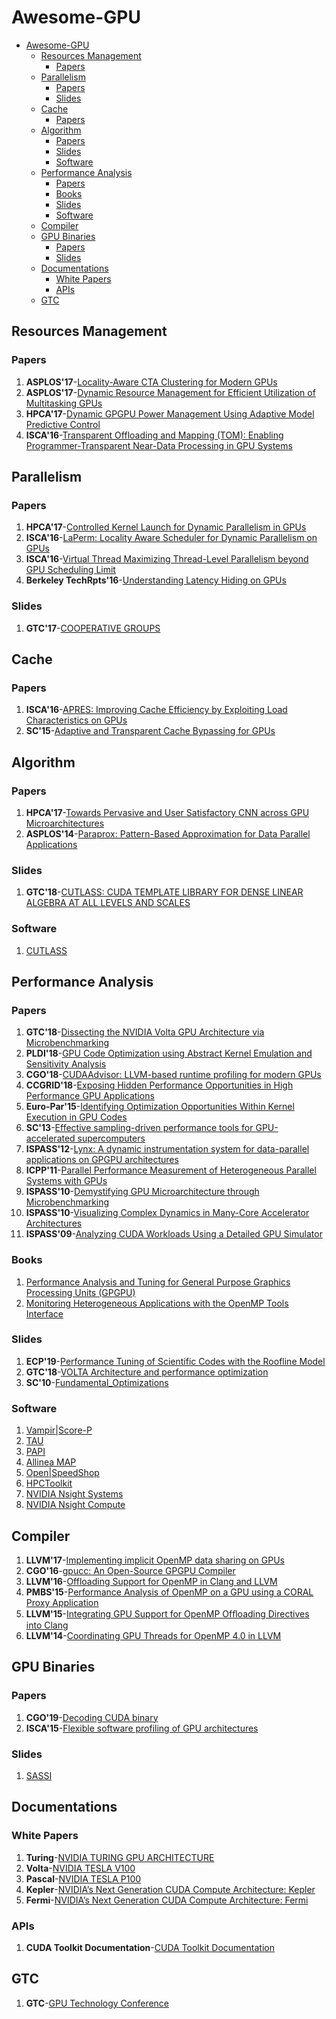 Awesome-GPU
=================

   * [Awesome-GPU](#awesome-gpu)
      * [Resources Management](#resources-management)
         * [Papers](#papers)
      * [Parallelism](#parallelism)
         * [Papers](#papers-1)
         * [Slides](#slides)
      * [Cache](#cache)
         * [Papers](#papers-2)
      * [Algorithm](#algorithm)
         * [Papers](#papers-3)
         * [Slides](#slides-1)
         * [Software](#software)
      * [Performance Analysis](#performance-analysis)
         * [Papers](#papers-4)
         * [Books](#books)
         * [Slides](#slides-2)
         * [Software](#software-1)
      * [Compiler](#compiler)
      * [GPU Binaries](#gpu-binaries)
         * [Papers](#papers-5)
         * [Slides](#slides-3)
      * [Documentations](#documentations)
         * [White Papers](#white-papers)
         * [APIs](#apis)
      * [GTC](#gtc)


## Resources Management

### Papers

1. **ASPLOS'17**-[Locality-Aware CTA Clustering for Modern GPUs](http://dl.acm.org/citation.cfm?id=3037709)
2. **ASPLOS'17**-[Dynamic Resource Management for Efficient Utilization of Multitasking GPUs](http://dl.acm.org/citation.cfm?id=3037707)
4. **HPCA'17**-[Dynamic GPGPU Power Management Using Adaptive Model Predictive Control](http://ieeexplore.ieee.org/document/7920860/)
5. **ISCA'16**-[Transparent Offloading and Mapping (TOM): Enabling Programmer-Transparent Near-Data Processing in GPU Systems](http://ieeexplore.ieee.org/document/7551394/)

## Parallelism

### Papers


1. **HPCA'17**-[Controlled Kernel Launch for Dynamic Parallelism in GPUs](http://ieeexplore.ieee.org/document/7920863/)
2. **ISCA'16**-[LaPerm: Locality Aware Scheduler for Dynamic Parallelism on GPUs](http://ieeexplore.ieee.org/document/7551424/)
3. **ISCA'16**-[Virtual Thread Maximizing Thread-Level Parallelism beyond GPU Scheduling Limit](http://ieeexplore.ieee.org/document/7551426/)
4. **Berkeley TechRpts'16**-[Understanding Latency Hiding on GPUs](https://www2.eecs.berkeley.edu/Pubs/TechRpts/2016/EECS-2016-143.html)

### Slides

1. **GTC'17**-[COOPERATIVE GROUPS](http://on-demand.gputechconf.com/gtc/2017/presentation/s7622-Kyrylo-perelygin-robust-and-scalable-cuda.pdf)

## Cache

### Papers

1. **ISCA'16**-[APRES: Improving Cache Efficiency by Exploiting Load Characteristics on GPUs](http://ieeexplore.ieee.org/document/7551393/)
2. **SC'15**-[Adaptive and Transparent Cache Bypassing for GPUs](https://ieeexplore.ieee.org/document/7832791)

## Algorithm

### Papers

1. **HPCA'17**-[Towards Pervasive and User Satisfactory CNN across GPU Microarchitectures](http://ieeexplore.ieee.org/document/7920809/)
2. **ASPLOS'14**-[Paraprox: Pattern-Based Approximation for Data Parallel Applications](https://dl.acm.org/citation.cfm?id=2541948)

### Slides

1. **GTC'18**-[CUTLASS: CUDA TEMPLATE LIBRARY FOR DENSE LINEAR ALGEBRA AT ALL LEVELS AND SCALES](http://on-demand.gputechconf.com/gtc/2018/presentation/s8854-cutlass-software-primitives-for-dense-linear-algebra-at-all-levels-and-scales-within-cuda.pdf)

### Software

1. [CUTLASS](https://github.com/NVIDIA/cutlass)

## Performance Analysis

### Papers

1. **GTC'18**-[Dissecting the NVIDIA Volta GPU Architecture via Microbenchmarking](https://arxiv.org/pdf/1804.06826.pdf)
2. **PLDI'18**-[GPU Code Optimization using Abstract Kernel Emulation and Sensitivity Analysis](https://dl.acm.org/citation.cfm?id=3192397)
3. **CGO'18**-[CUDAAdvisor: LLVM-based runtime profiling for modern GPUs](https://dl.acm.org/citation.cfm?id=3168831)
4. **CCGRID'18**-[Exposing Hidden Performance Opportunities in High Performance GPU Applications ](https://ieeexplore.ieee.org/document/8411034)
5. **Euro-Par'15**-[Identifying Optimization Opportunities Within Kernel Execution in GPU Codes](https://link.springer.com/chapter/10.1007/978-3-319-27308-2_16)
6. **SC'13**-[Effective sampling-driven performance tools for GPU-accelerated supercomputers](https://dl.acm.org/citation.cfm?id=2503299)
7. **ISPASS'12**-[Lynx: A dynamic instrumentation system for data-parallel applications on GPGPU architectures ](https://ieeexplore.ieee.org/document/6189206)
8. **ICPP'11**-[Parallel Performance Measurement of Heterogeneous Parallel Systems with GPUs](https://dl.acm.org/citation.cfm?id=2066951)
9. **ISPASS'10**-[Demystifying GPU Microarchitecture through Microbenchmarking](http://ieeexplore.ieee.org/document/5452013/)
10. **ISPASS'10**-[Visualizing Complex Dynamics in Many-Core Accelerator Architectures](http://ieeexplore.ieee.org/document/5452029/)
11. **ISPASS'09**-[Analyzing CUDA Workloads Using a Detailed GPU Simulator](http://ieeexplore.ieee.org/abstract/document/4919648/)

### Books

1. [Performance Analysis and Tuning for General Purpose Graphics Processing Units (GPGPU)](http://ieeexplore.ieee.org/xpl/articleDetails.jsp?arnumber=6812836&newsearch=true&queryText=Performance%20Analysis%20and%20Tuning%20for%20General%20Purpose%20Graphics%20Processing%20Units%2038%20.LB.GPGPU.RB.)
2. [Monitoring Heterogeneous Applications with the OpenMP Tools Interface](https://link.springer.com/chapter/10.1007/978-3-319-56702-0_3)

### Slides

1. **ECP'19**-[Performance Tuning of Scientific Codes with the Roofline Model](https://crd.lbl.gov/assets/Uploads/ECP19-Roofline-1-intro.pdf)
2. **GTC'18**-[VOLTA Architecture and performance optimization](http://on-demand.gputechconf.com/gtc/2018/presentation/s81006-volta-architecture-and-performance-optimization.pdf)
3. **SC'10**-[Fundamental_Optimizations](https://www.nvidia.com/content/PDF/sc_2010/CUDA_Tutorial/SC10_Fundamental_Optimizations.pdf)

### Software

1. [Vampir|Score-P](http://www.vi-hps.org/projects/score-p/)
2. [TAU](https://www.cs.uoregon.edu/research/tau/home.php)
3. [PAPI](http://icl.utk.edu/papi/)
4. [Allinea MAP](https://www.allinea.com/products/map/)
5. [Open|SpeedShop](https://openspeedshop.org/)
6. [HPCToolkit](http://hpctoolkit.org/)
7. [NVIDIA Nsight Systems](https://developer.nvidia.com/nsight-systems)
8. [NVIDIA Nsight Compute](https://developer.nvidia.com/nsight-compute)

## Compiler

1. **LLVM'17**-[Implementing implicit OpenMP data sharing on GPUs](https://dl.acm.org/citation.cfm?id=3148189)
2. **CGO'16**-[gpucc: An Open-Source GPGPU Compiler](http://dl.acm.org/citation.cfm?id=2854041)
3. **LLVM'16**-[Offloading Support for OpenMP in Clang and LLVM](https://dl.acm.org/citation.cfm?id=3018870)
4. **PMBS'15**-[Performance Analysis of OpenMP on a GPU using a CORAL Proxy Application](https://dl.acm.org/citation.cfm?id=2832089)
5. **LLVM'15**-[Integrating GPU Support for OpenMP Ofﬂoading Directives into Clang](https://dl.acm.org/citation.cfm?id=2833161)
6. **LLVM'14**-[Coordinating GPU Threads for OpenMP 4.0 in LLVM](https://dl.acm.org/citation.cfm?id=2688364)

## GPU Binaries

### Papers

1. **CGO'19**-[Decoding CUDA binary](https://dl.acm.org/citation.cfm?id=3314900)
2. **ISCA'15**-[Flexible software profiling of GPU architectures](http://ieeexplore.ieee.org/document/7284065/)

### Slides

1. [SASSI](https://github.com/NVlabs/SASSI/blob/master/doc/SASSI-Tutorial-Micro2015.pptx)

## Documentations

### White Papers

1. **Turing**-[NVIDIA TURING GPU ARCHITECTURE](https://www.nvidia.com/en-us/design-visualization/technologies/turing-architecture/)
2. **Volta**-[NVIDIA TESLA V100](http://www.nvidia.com/object/volta-architecture-whitepaper.html)
3. **Pascal**-[NVIDIA TESLA P100](http://www.nvidia.com/object/gpu-architecture.html)
4. **Kepler**-[NVIDIA’s Next Generation CUDA Compute Architecture: Kepler](https://www.nvidia.com/content/PDF/kepler/NVIDIA-Kepler-GK110-Architecture-Whitepaper.pdf)
5. **Fermi**-[NVIDIA’s Next Generation CUDA Compute Architecture: Fermi](https://www.nvidia.com/content/PDF/fermi_white_papers/NVIDIA_Fermi_Compute_Architecture_Whitepaper.pdf)

### APIs

1. **CUDA Toolkit Documentation**-[CUDA Toolkit Documentation](http://docs.nvidia.com/cuda/)

## GTC

1. **GTC**-[GPU Technology Conference](https://www.nvidia.com/en-us/gtc/)
